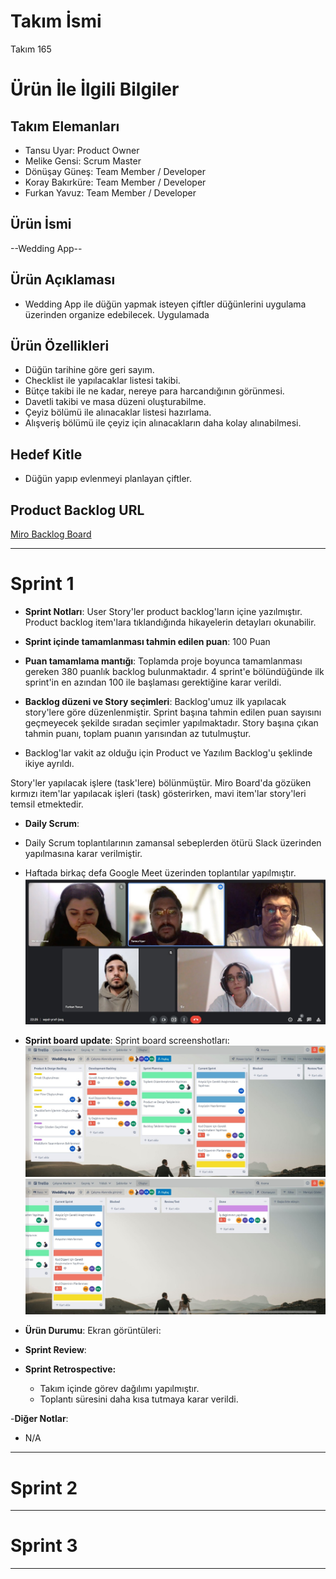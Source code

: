 # **Takım İsmi**

Takım 165

# Ürün İle İlgili Bilgiler

## Takım Elemanları

- Tansu Uyar: Product Owner 
- Melike Gensi: Scrum Master
- Dönüşay Güneş: Team Member / Developer
- Koray Bakırküre: Team Member / Developer
- Furkan Yavuz: Team Member / Developer
## Ürün İsmi

--Wedding App--

## Ürün Açıklaması

- Wedding App ile düğün yapmak isteyen çiftler düğünlerini uygulama üzerinden organize edebilecek. Uygulamada 

## Ürün Özellikleri

- Düğün tarihine göre geri sayım.
- Checklist ile yapılacaklar listesi takibi.
- Bütçe takibi ile ne kadar, nereye para harcandığının görünmesi.
- Davetli takibi ve masa düzeni oluşturabilme.
- Çeyiz bölümü ile alınacaklar listesi hazırlama.
- Alışveriş bölümü ile çeyiz için alınacakların daha kolay alınabilmesi.

## Hedef Kitle

- Düğün yapıp evlenmeyi planlayan çiftler.

## Product Backlog URL

[Miro Backlog Board](https://miro.com/app/board/uXjVO5Sjh6M=/?share_link_id=947395021106)

---

# Sprint 1

- **Sprint Notları**: User Story'ler product backlog'ların içine yazılmıştır. Product backlog item'lara tıklandığında hikayelerin detayları okunabilir.

- **Sprint içinde tamamlanması tahmin edilen puan**: 100 Puan

- **Puan tamamlama mantığı**: Toplamda proje boyunca tamamlanması gereken 380 puanlık backlog bulunmaktadır. 4 sprint'e bölündüğünde ilk sprint'in en azından 100 ile başlaması gerektiğine karar verildi.

- **Backlog düzeni ve Story seçimleri**: Backlog'umuz ilk yapılacak story'lere göre düzenlenmiştir. Sprint başına tahmin edilen puan sayısını geçmeyecek şekilde sıradan seçimler yapılmaktadır. Story başına çıkan tahmin puanı, toplam puanın yarısından az tutulmuştur. 
- Backlog'lar vakit az olduğu için Product ve Yazılım Backlog'u şeklinde ikiye ayrıldı.

Story'ler yapılacak işlere (task'lere) bölünmüştür. Miro Board'da gözüken kırmızı item'lar yapılacak işleri (task) gösterirken, mavi item'lar story'leri temsil etmektedir.

- **Daily Scrum**:
-  Daily Scrum toplantılarının zamansal sebeplerden ötürü Slack üzerinden yapılmasına karar verilmiştir. 
-  Haftada birkaç defa Google Meet üzerinden toplantılar yapılmıştır.
  ![Screenshot 1](https://github.com/tansuuyar/bootcamp-team-165/blob/main/scrum-team-165/ProjectManagement/Sprint1Documents/sprint.jpeg?raw=true)


- **Sprint board update**: Sprint board screenshotları: 
![Backlog 1](https://github.com/tansuuyar/bootcamp-team-165/blob/main/scrum-team-165/ProjectManagement/Sprint1Documents/trello.1.jpeg?raw=true) 
![Backlog 2](https://github.com/tansuuyar/bootcamp-team-165/blob/main/scrum-team-165/ProjectManagement/Sprint1Documents/trello2.jpeg?raw=true) 


- **Ürün Durumu**: Ekran görüntüleri:
 

- **Sprint Review**: 


- **Sprint Retrospective:**
 
  - Takım içinde görev dağılımı yapılmıştır. 
  - Toplantı süresini daha kısa tutmaya karar verildi.
 
-**Diğer Notlar**:
- N/A

---

# Sprint 2


---

# Sprint 3

---
